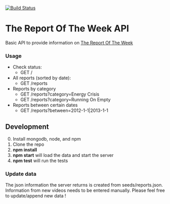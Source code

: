 [![Build Status](https://travis-ci.org/andyklimczak/TheReportOfTheWeek-API.svg?branch=master)](https://travis-ci.org/andyklimczak/TheReportOfTheWeek-API)

# The Report Of The Week API

Basic API to provide information on [The Report Of The Week](https://www.youtube.com/user/TheReportOfTheWeek)

### Usage

* Check status:
  * GET /
* All reports (sorted by date):
  * GET /reports
* Reports by category
  * GET /reports?category=Energy Crisis
  * GET /reports?category=Running On Empty
* Reports between certain dates
  * GET /reports?between=2012-1-1|2013-1-1

## Development

0. Install mongodb, node, and npm
1. Clone the repo
2. __npm install__
3. __npm start__ will load the data and start the server
4. __npm test__ will run the tests

### Update data

The json information the server returns is created from seeds/reports.json. Information from new videos needs to be entered manually. Please feel free to update/append new data !
